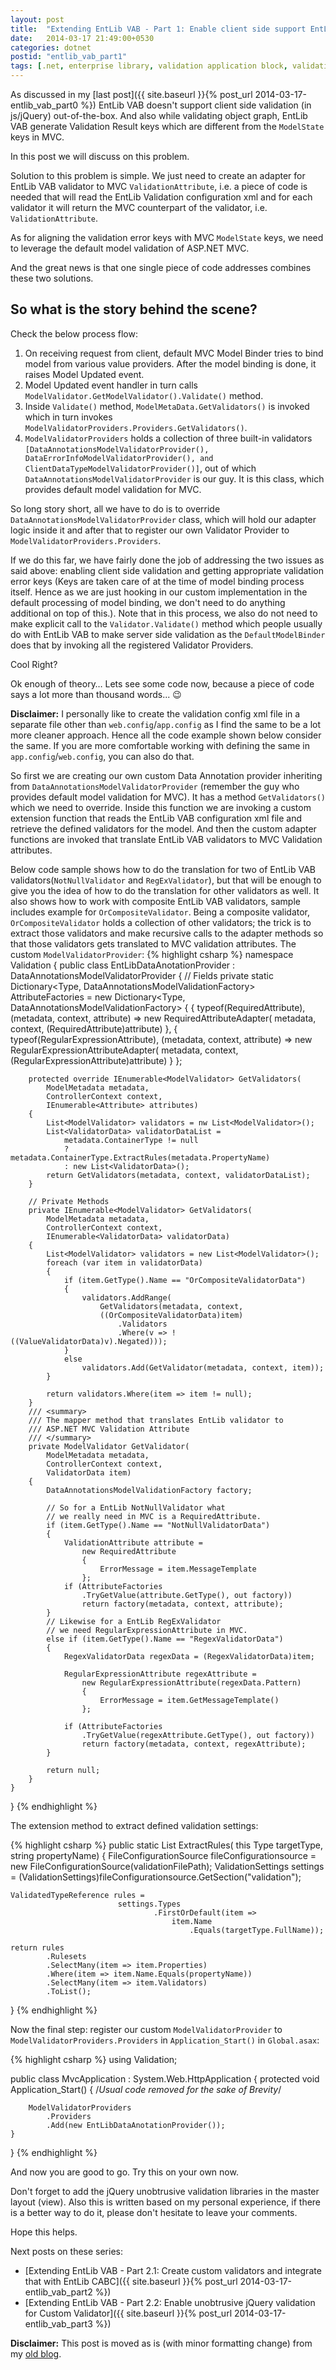 ```yaml
---
layout: post
title:  "Extending EntLib VAB - Part 1: Enable client side support EntLib VAB and align the validation error keys with MVC ModelState keys"
date:   2014-03-17 21:49:00+0530
categories: dotnet
postid: "entlib_vab_part1"
tags: [.net, enterprise library, validation application block, validation, mvc]
---
```


As discussed in my [last post]({{ site.baseurl }}{% post_url 2014-03-17-entlib_vab_part0 %}) EntLib VAB doesn't support client side validation (in js/jQuery) out-of-the-box. And also while validating object graph, EntLib VAB generate Validation Result keys which are different from the `ModelState` keys in MVC.

In this post we will discuss on this problem.

Solution to this problem is simple. We just need to create an adapter for EntLib VAB validator to MVC `ValidationAttribute`, i.e. a piece of code is needed that will read the EntLib Validation configuration xml and for each validator it will return the MVC counterpart of the validator, i.e. `ValidationAttribute`.

As for aligning the validation error keys with MVC `ModelState` keys, we need to leverage the default model validation of ASP.NET MVC.

And the great news is that one single piece of code addresses combines these two solutions.

## So what is the story behind the scene? ##

Check the below process flow:

1. On receiving request from client, default MVC Model Binder tries to bind model from various value providers. After the model binding is done, it raises Model Updated event.
1. Model Updated event handler in turn calls` ModelValidator.GetModelValidator().Validate()` method.
1. Inside `Validate()` method, `ModelMetaData.GetValidators()` is invoked which in turn invokes `ModelValidatorProviders.Providers.GetValidators()`. 
1. `ModelValidatorProviders` holds a collection of three built-in validators `[DataAnnotationsModelValidatorProvider(), DataErrorInfoModelValidatorProvider(), and ClientDataTypeModelValidatorProvider()]`, out of which `DataAnnotationsModelValidatorProvider` is our guy. It is this class, which provides default model validation for MVC.

So long story short, all we have to do is to override `DataAnnotationsModelValidatorProvider` class, which will hold our adapter logic inside it and after that to register our own Validator Provider to `ModelValidatorProviders.Providers`.

If we do this far, we have fairly done the job of addressing the two issues as said above: enabling client side validation and getting appropriate validation error keys (Keys are taken care of at the time of model binding process itself. Hence as we are just hooking in our custom implementation in the default processing of model binding, we don't need to do anything additional on top of this.). Note that in this process, we also do not need to make explicit call to the `Validator.Validate()` method which people usually do with EntLib VAB to make server side validation as the `DefaultModelBinder` does that by invoking all the registered Validator Providers.

Cool Right?

Ok enough of theory… Lets see some code now, because a piece of code says a lot more than thousand words... :wink:

**Disclaimer:** I personally like to create the validation config xml file in a separate file other than `web.config`/`app.config` as I find the same to be a lot more cleaner approach. Hence all the code example shown below consider the same. If you are more comfortable working with defining the same in `app.config`/`web.config`, you can also do that.

So first we are creating our own custom Data Annotation provider inheriting from `DataAnnotationsModelValidatorProvider` (remember the guy who provides default model validation for MVC). It has a method `GetValidators()` which we need to override. Inside this function we are invoking a custom extension function that reads the EntLib VAB configuration xml file and retrieve the defined validators for the model. And then the custom adapter functions are invoked that translate EntLib VAB validators to MVC Validation attributes.

Below code sample shows how to do the translation for two of EntLib VAB validators(`NotNullValidator` and `RegExValidator`), but that will be enough to give you the idea of how to do the translation for other validators as well. It also shows how to work with composite EntLib VAB validators, sample includes example for `OrCompositeValidator`. Being a composite validator, `OrCompositeValidator` holds a collection of other validators; the trick is to extract those validators and make recursive calls to the adapter methods so that those validators gets translated to MVC validation attributes.
The custom `ModelValidatorProvider`:
{% highlight csharp %}
namespace Validation
{
    public class EntLibDataAnotationProvider : DataAnnotationsModelValidatorProvider
    {
        // Fields
        private static Dictionary<Type, DataAnnotationsModelValidationFactory> AttributeFactories =
            new Dictionary<Type, DataAnnotationsModelValidationFactory>
            {
                {
                    typeof(RequiredAttribute),
                    (metadata, context, attribute) =>
                        new RequiredAttributeAdapter(
                            metadata, context, (RequiredAttribute)attribute)
                },
                {
                    typeof(RegularExpressionAttribute),
                    (metadata, context, attribute) =>
                        new RegularExpressionAttributeAdapter(
                            metadata, context, 
                            (RegularExpressionAttribute)attribute)
                }
            };

        protected override IEnumerable<ModelValidator> GetValidators(
            ModelMetadata metadata,
            ControllerContext context,
            IEnumerable<Attribute> attributes)
        {
            List<ModelValidator> validators = nw List<ModelValidator>();
            List<ValidatorData> validatorDataList = 
                metadata.ContainerType != null
                ? metadata.ContainerType.ExtractRules(metadata.PropertyName)
                : new List<ValidatorData>();
            return GetValidators(metadata, context, validatorDataList);
        }

        // Private Methods
        private IEnumerable<ModelValidator> GetValidators(
            ModelMetadata metadata,
            ControllerContext context,
            IEnumerable<ValidatorData> validatorData)
        {
            List<ModelValidator> validators = new List<ModelValidator>();
            foreach (var item in validatorData)
            {
                if (item.GetType().Name == "OrCompositeValidatorData")
                {
                    validators.AddRange(
                        GetValidators(metadata, context,
                        ((OrCompositeValidatorData)item)
                            .Validators
                            .Where(v => !((ValueValidatorData)v).Negated)));
                }
                else
                    validators.Add(GetValidator(metadata, context, item));
            }

            return validators.Where(item => item != null);
        }
        /// <summary>
        /// The mapper method that translates EntLib validator to 
        /// ASP.NET MVC Validation Attribute
        /// </summary>
        private ModelValidator GetValidator(
            ModelMetadata metadata,
            ControllerContext context,
            ValidatorData item)
        {
            DataAnnotationsModelValidationFactory factory;

            // So for a EntLib NotNullValidator what
            // we really need in MVC is a RequiredAttribute.
            if (item.GetType().Name == "NotNullValidatorData")
            {
                ValidationAttribute attribute =
                    new RequiredAttribute
                    {
                        ErrorMessage = item.MessageTemplate
                    };
                if (AttributeFactories
                    .TryGetValue(attribute.GetType(), out factory))
                    return factory(metadata, context, attribute);
            }
            // Likewise for a EntLib RegExValidator
            // we need RegularExpressionAttribute in MVC.
            else if (item.GetType().Name == "RegexValidatorData")
            {
                RegexValidatorData regexData = (RegexValidatorData)item;

                RegularExpressionAttribute regexAttribute = 
                    new RegularExpressionAttribute(regexData.Pattern)
                    {
                        ErrorMessage = item.GetMessageTemplate() 
                    };

                if (AttributeFactories
                    .TryGetValue(regexAttribute.GetType(), out factory))
                    return factory(metadata, context, regexAttribute);
            }

            return null;
        }
    }
}
{% endhighlight %}

The extension method to extract defined validation settings:

{% highlight csharp %}
public static List<ValidatorData> ExtractRules(
    this Type targetType, string propertyName)
{
    FileConfigurationSource fileConfigurationsource =
        new FileConfigurationSource(validationFilePath);
    ValidationSettings settings =
        (ValidationSettings)fileConfigurationsource.GetSection("validation");

    ValidatedTypeReference rules = 
                            settings.Types
                                    .FirstOrDefault(item =>
                                        item.Name
                                            .Equals(targetType.FullName));

    return rules
            .Rulesets
            .SelectMany(item => item.Properties)
            .Where(item => item.Name.Equals(propertyName))
            .SelectMany(item => item.Validators)
            .ToList();
}
{% endhighlight %}

Now the final step: register our custom `ModelValidatorProvider` to `ModelValidatorProviders.Providers` in `Application_Start()` in `Global.asax`:

{% highlight csharp %}
using Validation;

public class MvcApplication : System.Web.HttpApplication
{
    protected void Application_Start()
    {
        /*Usual code removed for the sake of Brevity*/

        ModelValidatorProviders
            .Providers
            .Add(new EntLibDataAnotationProvider());
    }
}
{% endhighlight %}

And now you are good to go. Try this on your own now.

Don't forget to add the jQuery unobtrusive validation libraries in the master layout (view). Also this is written based on my personal experience, if there is a better way to do it, please don't hesitate to leave your comments.

Hope this helps.

Next posts on these series:

- [Extending EntLib VAB - Part 2.1: Create custom validators and integrate that with EntLib CABC]({{ site.baseurl }}{% post_url 2014-03-17-entlib_vab_part2 %})
- [Extending EntLib VAB - Part 2.2: Enable unobtrusive jQuery validation for Custom Validator]({{ site.baseurl }}{% post_url 2014-03-17-entlib_vab_part3 %})

**Disclaimer:** This post is moved as is (with minor formatting change) from my [old blog](http://programersnotebook.blogspot.de/2014/03/extending-entlib-vab-part-1-enable.html).
